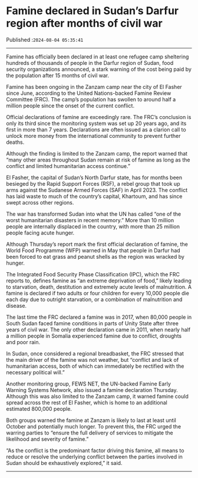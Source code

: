 # Famine declared in Sudan’s Darfur region after months of civil war

Published :`2024-08-04 05:35:41`

---

Famine has officially been declared in at least one refugee camp sheltering hundreds of thousands of people in the Darfur region of Sudan, food security organizations announced, a stark warning of the cost being paid by the population after 15 months of civil war.

Famine has been ongoing in the Zanzam camp near the city of El Fasher since June, according to the United Nations-backed Famine Review Committee (FRC). The camp’s population has swollen to around half a million people since the onset of the current conflict.

Official declarations of famine are exceedingly rare. The FRC’s conclusion is only its third since the monitoring system was set up 20 years ago, and its first in more than 7 years. Declarations are often issued as a clarion call to unlock more money from the international community to prevent further deaths.

Although the finding is limited to the Zanzam camp, the report warned that “many other areas throughout Sudan remain at risk of famine as long as the conflict and limited humanitarian access continue.”

El Fasher, the capital of Sudan’s North Darfur state, has for months been besieged by the Rapid Support Forces (RSF), a rebel group that took up arms against the Sudanese Armed Forces (SAF) in April 2023. The conflict has laid waste to much of the country’s capital, Khartoum, and has since swept across other regions.

The war has transformed Sudan into what the UN has called “one of the worst humanitarian disasters in recent memory.” More than 10 million people are internally displaced in the country, with more than 25 million people facing acute hunger.

Although Thursday’s report mark the first official declaration of famine, the World Food Programme (WFP) warned in May that people in Darfur had been forced to eat grass and peanut shells as the region was wracked by hunger.

The Integrated Food Security Phase Classification (IPC), which the FRC reports to, defines famine as “an extreme deprivation of food,” likely leading to starvation, death, destitution and extremely acute levels of malnutrition. A famine is declared if two adults or four children for every 10,000 people die each day due to outright starvation, or a combination of malnutrition and disease.

The last time the FRC declared a famine was in 2017, when 80,000 people in South Sudan faced famine conditions in parts of Unity State after three years of civil war. The only other declaration came in 2011, when nearly half a million people in Somalia experienced famine due to conflict, droughts and poor rain.

In Sudan, once considered a regional breadbasket, the FRC stressed that the main driver of the famine was not weather, but “conflict and lack of humanitarian access, both of which can immediately be rectified with the necessary political will.”

Another monitoring group, FEWS NET, the UN-backed Famine Early Warning Systems Network, also issued a famine declaration Thursday. Although this was also limited to the Zanzam camp, it warned famine could spread across the rest of El Fasher, which is home to an additional estimated 800,000 people.

Both groups warned the famine at Zanzam is likely to last at least until October and potentially much longer. To prevent this, the FRC urged the warring parties to “ensure the full delivery of services to mitigate the likelihood and severity of famine.”

“As the conflict is the predominant factor driving this famine, all means to reduce or resolve the underlying conflict between the parties involved in Sudan should be exhaustively explored,” it said.

---

